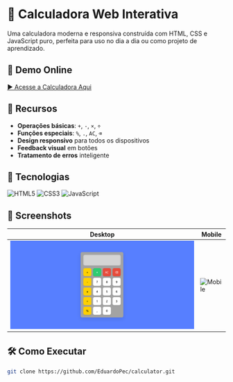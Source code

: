 # 🧮 Calculadora Web Interativa

Uma calculadora moderna e responsiva construída com HTML, CSS e JavaScript puro, perfeita para uso no dia a dia ou como projeto de aprendizado.

## 🔗 Demo Online
[▶️ Acesse a Calculadora Aqui](https://EduardoPec.github.io/calculator/) 

## 🚀 Recursos

- **Operações básicas**: `+`, `-`, `×`, `÷`
- **Funções especiais**: `%`, `.`, `AC`, `⌫`
- **Design responsivo** para todos os dispositivos
- **Feedback visual** em botões
- **Tratamento de erros** inteligente

## 🎯 Tecnologias

![HTML5](https://img.shields.io/badge/-HTML5-E34F26?logo=html5&logoColor=white)
![CSS3](https://img.shields.io/badge/-CSS3-1572B6?logo=css3&logoColor=white)
![JavaScript](https://img.shields.io/badge/-JavaScript-F7DF1E?logo=javascript&logoColor=black)

## 📸 Screenshots

| Desktop | Mobile |
|---------|--------|
| ![Desktop](ftCalculator.png) | ![Mobile](https://via.placeholder.com/200x400/003cffa8/ffffff?text=Mobile) |

## 🛠️ Como Executar

```bash
git clone https://github.com/EduardoPec/calculator.git
